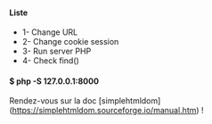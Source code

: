 
#### Liste
* 1- Change URL
* 2- Change cookie session
* 3- Run server PHP
* 4- Check find()
#### $ php -S 127.0.0.1:8000
Rendez-vous sur la doc [simplehtmldom] (https://simplehtmldom.sourceforge.io/manual.htm) !
